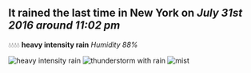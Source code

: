## It rained the last time in New York on *July 31st 2016 around 11:02 pm*
💧💧💧💧  **heavy intensity rain** *Humidity 88%*

![heavy intensity rain](http://openweathermap.org/img/w/10n.png) ![thunderstorm with rain](http://openweathermap.org/img/w/11n.png) ![mist](http://openweathermap.org/img/w/50n.png)
